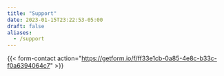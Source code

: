 ```yaml
---
title: "Support"
date: 2023-01-15T23:22:53-05:00
draft: false
aliases:
  - /support
---
```


{{< form-contact action="https://getform.io/f/ff33e1cb-0a85-4e8c-b33c-f0a6394064c7" >}}

